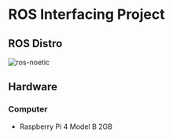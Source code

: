 # ROS Interfacing Project
## ROS Distro
![ros-noetic](http://wiki.ros.org/noetic?action=AttachFile&do=get&target=noetic.png)
## Hardware
### Computer
- Raspberry Pi 4 Model B 2GB
